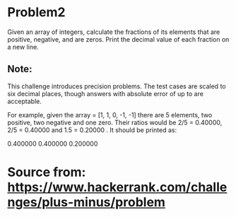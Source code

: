 # Problem2

Given an array of integers, calculate the fractions of its elements that are positive, negative, and are zeros. Print the decimal value of each fraction on a new line.

## Note: 

This challenge introduces precision problems. The test cases are scaled to six decimal places, though answers with absolute error of up to  are acceptable.

For example, given the array = [1, 1, 0, -1, -1]  there are 5 elements, two positive, two negative and one zero. Their ratios would be 2/5 = 0.40000, 2/5 = 0.40000  and 1.5 = 0.20000 . It should be printed as:

0.400000
0.400000
0.200000


# Source from: https://www.hackerrank.com/challenges/plus-minus/problem

